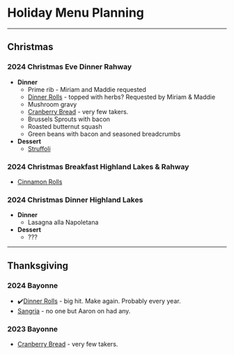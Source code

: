 # Holiday Menu Planning

---

## Christmas

### 2024 Christmas Eve Dinner Rahway

- **Dinner**
	- Prime rib - Miriam and Maddie requested
	- [Dinner Rolls](./Recipes/Sourdough/Sourdough%20Hawaiian%20Rolls.html) - topped with herbs? Requested by Miriam & Maddie
	- Mushroom gravy
	- [Cranberry Bread](./Recipes/Cranberry%20Bread.html) - very few takers.
	- Brussels Sprouts with bacon
	- Roasted butternut squash
	- Green beans with bacon and seasoned breadcrumbs
- **Dessert**
	- [Struffoli](./Recipes/Struffoli.html)

### 2024 Christmas Breakfast Highland Lakes & Rahway

- [Cinnamon Rolls](./Recipes/Sourdough/Cinnamon%20Rolls.html)

### 2024 Christmas Dinner Highland Lakes
- **Dinner**
	- Lasagna alla Napoletana 
- **Dessert**
	- ???

---

## Thanksgiving

### 2024 Bayonne
- ✔️[Dinner Rolls](./Recipes/Sourdough/Sourdough%20Hawaiian%20Rolls.html) - big hit. Make again. Probably every year.
- [Sangria](./Recipes/cocktails/Sangria.html) - no one but Aaron on had any.

### 2023 Bayonne
- [Cranberry Bread](./Recipes/Cranberry%20Bread.html) - very few takers.
